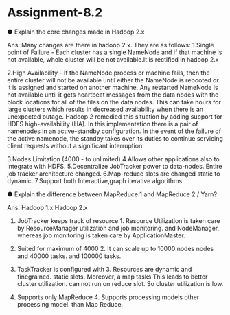 # Assignment-8.2
● Explain the core changes made in Hadoop 2.x

Ans: Many changes are there in hadoop 2.x. They are as follows:
1.Single point of Failure - Each cluster has a single NameNode and if that machine is not available, whole cluster will be not available.It is rectified in hadoop 2.x

2.High Availability - If the NameNode process or machine fails, then the entire cluster will not be available until either the NameNode is rebooted or it is assigned and started on another machine. Any restarted NameNode is not available until it gets heartbeat messages from the data nodes with the block locations for all of the files on the data nodes. This can take hours for large clusters which results in decreased availability when there is an unexpected outage.
Hadoop 2 remedied this situation by adding support for HDFS high-availability (HA).
In this implementation there is a pair of namenodes in an active-standby configuration. In the event of the failure of the active namenode, the standby takes over its duties to continue servicing client requests without a significant interruption.

3.Nodes Limitation (4000 - to unlimited)
4.Allows other applications also to integrate with HDFS.
5.Decentralize JobTracker power to data-nodes. Entire job tracker architecture changed.
6.Map-reduce slots are changed static to dynamic.
7.Support both Interactive,graph iterative algorithms.

● Explain the difference between MapReduce 1 and MapReduce 2 / Yarn?

Ans: Hadoop 1.x                                                                             Hadoop 2.x
1. JobTracker keeps track of resource                                1. Resource Utilization is taken care by ResourceManager 
    utilization and job monitoring.                                     and NodeManager, whereas job monitoring is
                                                                        taken care by ApplicationMaster.

2. Suited for maximum of 4000                                        2. It can scale up to 10000 nodes
     nodes and 40000 tasks.                                             and 100000 tasks.


3. TaskTracker is configured with                                    3. Resources are dynamic and finegrained.
   static slots. Moreover, a map tasks                                   This leads to better cluster utilization.
   can not run on reduce slot. So cluster
   utilization is low.
                                                                                                                        
4. Supports only MapReduce                                            4. Supports processing models other
    processing model.                                                                     than Map Reduce.

